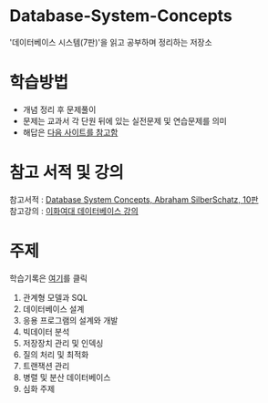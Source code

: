# Database-System-Concepts
'데이터베이스 시스템(7판)'을 읽고 공부하며 정리하는 저장소

# 학습방법
* 개념 정리 후 문제풀이
* 문제는 교과서 각 단원 뒤에 있는 실전문제 및 연습문제를 의미
* 해답은 [다음 사이트를 참고함](https://github.com/noahabe/database_system_concepts_answers/tree/main)

# 참고 서적 및 강의
참고서적 : [Database System Concepts, Abraham SilberSchatz, 10판](https://www.db-book.com)  
참고강의 : [이화여대 데이터베이스 강의](http://www.kocw.net/home/cview.do?mty=p&kemId=1064626)

# 주제
학습기록은 [여기](/index.md)를 클릭

1. 관계형 모델과 SQL
2. 데이터베이스 설계
3. 응용 프로그램의 설계와 개발
4. 빅데이터 분석
5. 저장장치 관리 및 인덱싱
6. 질의 처리 및 최적화
7. 트랜잭션 관리
8. 병렬 및 분산 데이터베이스
9. 심화 주제